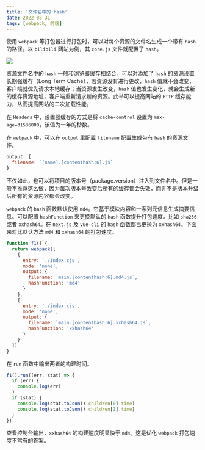 ```yaml
---
title: '文件名中的 hash'
date: 2022-08-31
tags: [webpack, 前端]
---
```


使用 `webpack` 等打包器进行打包时，可以对每个资源的文件名生成一个带有 `hash` 的路径。以 `bilibili` 网站为例，其 `core.js` 文件就配置了 `hash`。

![](/img/20220831221259.png)

资源文件名中的 `hash` 一般和浏览器缓存相结合。可以对添加了 `hash` 的资源设置长期强缓存（Long Term Cache），若资源没有进行更改，`hash` 值就不会改变，客户端就优先请求本地缓存；当资源发生改变，`hash` 值也发生变化，就会生成新的缓存资源地址，客户端重新请求新的资源。此举可以提高网站的 `HTTP` 缓存能力，从而提高网站的二次加载性能。

在 `Headers` 中，设置强缓存的方式是将 `cache-control` 设置为 `max-age=31536000`，该值为一年的秒数。

在 `webpack` 中，可以在 `output` 里配置 `filename` 配置生成带有 `hash` 的资源文件。

```js
output: {
  filename: `[name].[contenthash:6].js`
}
```

不仅如此，也可以将项目的版本号（package.version）注入到文件名中。但是一般不推荐这么做，因为每次版本号改变后所有的缓存都会失效，而并不是版本升级后所有的资源内容都会改变。

`webpack` 的 `hash` 函数默认使用 `md4`。它基于模块内容和一系列元信息生成摘要信息。可以配置 `hashFunction` 来更换默认的 `hash` 函数提升打包速度。比如 `sha256` 或者 `xxhash64`。在 `next.js` 及 `vue-cli` 的 `hash` 函数都已更换为 `xxhash64`。下面来对比默认方法 `md4` 和 `xxhash64` 的打包速度。

```js
function f1() {
  return webpack([
    {
      entry: './index.cjs',
      mode: 'none',
      output: {
        filename: `main.[contenthash:6].md4.js`,
        hashFunction: 'md4'
      }
    },
    {
      entry: './index.cjs',
      mode: 'none',
      output: {
        filename: `main.[contenthash:6].xxhash64.js`,
        hashFunction: 'xxhash64'
      }
    }
  ])
}
```

在 `run` 函数中输出两者的构建时间。

```js
f1().run((err, stat) => {
  if (err) {
    console.log(err)
  }
  if (stat) {
    console.log(stat.toJson().children[0].time)
    console.log(stat.toJson().children[1].time)
  }
})
```

查看控制台输出，`xxhash64` 的构建速度明显快于 `md4`。这是优化 `webpack` 打包速度不常有的答案。
